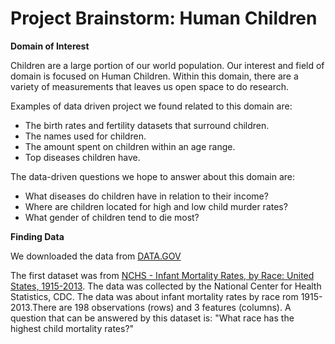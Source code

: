 # Project Brainstorm: Human Children

**Domain of Interest**

Children are a large portion of our world population. Our interest and field of domain is focused on Human Children. Within this domain, there are a variety of measurements that leaves us open space to do research. 

Examples of data driven project we found related to this domain are:
* The birth rates and fertility datasets that surround children.
* The names used for children.
* The amount spent on children within an age range.
* Top diseases children have.

The data-driven questions we hope to answer about this domain are:
* What diseases do children have in relation to their income?
* Where are children located for high and low child murder rates?
* What gender of children tend to die most?

**Finding Data**

We downloaded the data from [DATA.GOV](https://catalog.data.gov/dataset?tags=murder)

The first dataset was from [NCHS - Infant Mortality Rates, by Race: United States, 1915-2013](https://catalog.data.gov/dataset/nchs-infant-mortality-rates-by-race-united-states-1915-2013). The data was collected by the National Center for Health Statistics, CDC. The data was about infant mortality rates by race rom 1915-2013.There are 198 observations (rows) and 3 features (columns). A question that can be answered by this dataset is: "What race has the highest child mortality rates?"
